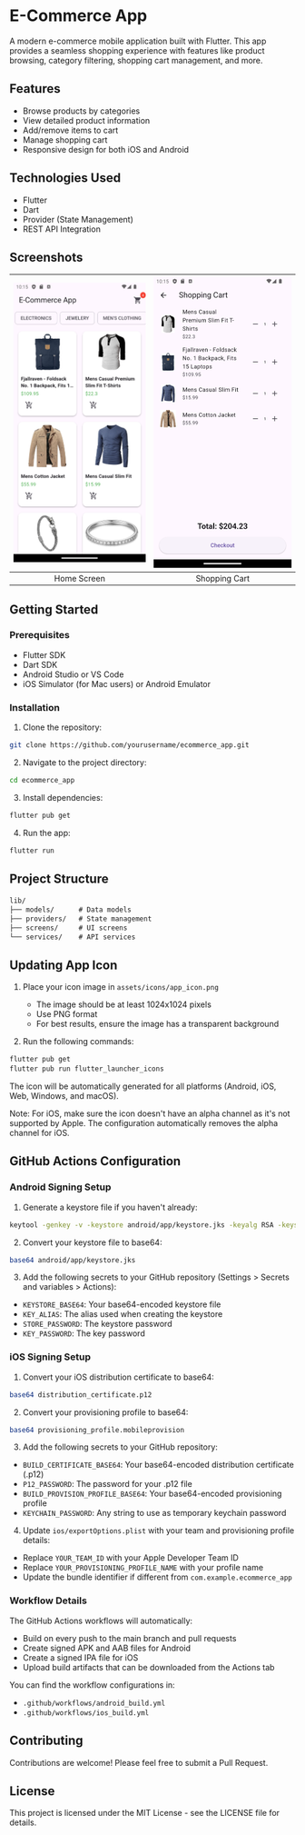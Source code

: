 # E-Commerce App

A modern e-commerce mobile application built with Flutter. This app provides a seamless shopping experience with features like product browsing, category filtering, shopping cart management, and more.

## Features

- Browse products by categories
- View detailed product information
- Add/remove items to cart
- Manage shopping cart
- Responsive design for both iOS and Android

## Technologies Used

- Flutter
- Dart
- Provider (State Management)
- REST API Integration

## Screenshots

| ![Home Screen](/screenshots/screenshot_01.png) | ![Shopping Cart](/screenshots/screenshot_02.png) |
| :--------------------------------------------: | :----------------------------------------------: |
|                  Home Screen                   |                  Shopping Cart                   |

## Getting Started

### Prerequisites

- Flutter SDK
- Dart SDK
- Android Studio or VS Code
- iOS Simulator (for Mac users) or Android Emulator

### Installation

1. Clone the repository:

```bash
git clone https://github.com/yourusername/ecommerce_app.git
```

2. Navigate to the project directory:

```bash
cd ecommerce_app
```

3. Install dependencies:

```bash
flutter pub get
```

4. Run the app:

```bash
flutter run
```

## Project Structure

```
lib/
├── models/      # Data models
├── providers/   # State management
├── screens/     # UI screens
└── services/    # API services
```

## Updating App Icon

1. Place your icon image in `assets/icons/app_icon.png`
   - The image should be at least 1024x1024 pixels
   - Use PNG format
   - For best results, ensure the image has a transparent background

2. Run the following commands:
```bash
flutter pub get
flutter pub run flutter_launcher_icons
```

The icon will be automatically generated for all platforms (Android, iOS, Web, Windows, and macOS).

Note: For iOS, make sure the icon doesn't have an alpha channel as it's not supported by Apple. The configuration automatically removes the alpha channel for iOS.

## GitHub Actions Configuration

### Android Signing Setup

1. Generate a keystore file if you haven't already:

```bash
keytool -genkey -v -keystore android/app/keystore.jks -keyalg RSA -keysize 2048 -validity 10000 -alias upload
```

2. Convert your keystore file to base64:

```bash
base64 android/app/keystore.jks
```

3. Add the following secrets to your GitHub repository (Settings > Secrets and variables > Actions):

- `KEYSTORE_BASE64`: Your base64-encoded keystore file
- `KEY_ALIAS`: The alias used when creating the keystore
- `STORE_PASSWORD`: The keystore password
- `KEY_PASSWORD`: The key password

### iOS Signing Setup

1. Convert your iOS distribution certificate to base64:

```bash
base64 distribution_certificate.p12
```

2. Convert your provisioning profile to base64:

```bash
base64 provisioning_profile.mobileprovision
```

3. Add the following secrets to your GitHub repository:

- `BUILD_CERTIFICATE_BASE64`: Your base64-encoded distribution certificate (.p12)
- `P12_PASSWORD`: The password for your .p12 file
- `BUILD_PROVISION_PROFILE_BASE64`: Your base64-encoded provisioning profile
- `KEYCHAIN_PASSWORD`: Any string to use as temporary keychain password

4. Update `ios/exportOptions.plist` with your team and provisioning profile details:

- Replace `YOUR_TEAM_ID` with your Apple Developer Team ID
- Replace `YOUR_PROVISIONING_PROFILE_NAME` with your profile name
- Update the bundle identifier if different from `com.example.ecommerce_app`

### Workflow Details

The GitHub Actions workflows will automatically:

- Build on every push to the main branch and pull requests
- Create signed APK and AAB files for Android
- Create a signed IPA file for iOS
- Upload build artifacts that can be downloaded from the Actions tab

You can find the workflow configurations in:

- `.github/workflows/android_build.yml`
- `.github/workflows/ios_build.yml`

## Contributing

Contributions are welcome! Please feel free to submit a Pull Request.

## License

This project is licensed under the MIT License - see the LICENSE file for details.
